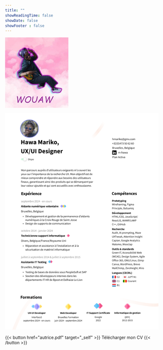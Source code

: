 ```yaml
---
title: ""
showReadingTime: false
showDate: false
showFooter : false
---
```



![Un portrait pop et acidulé de l'auteur](autrice.jpg) 

![Le CV de l'auteur, également disponible sur LinkedIn @ m-hawa](autrice.png)

{{< button href="autrice.pdf" target="_self" >}}
Télécharger mon CV
{{< /button >}}





